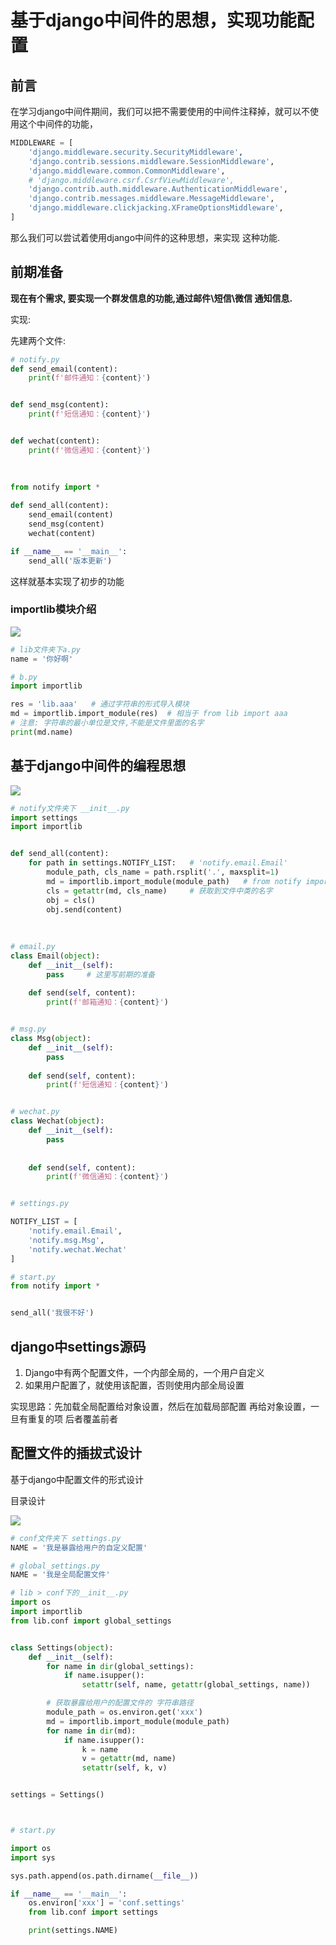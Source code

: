# 基于django中间件的思想，实现功能配置

## 前言

在学习django中间件期间，我们可以把不需要使用的中间件注释掉，就可以不使用这个中间件的功能，

```python
MIDDLEWARE = [
    'django.middleware.security.SecurityMiddleware',
    'django.contrib.sessions.middleware.SessionMiddleware',
    'django.middleware.common.CommonMiddleware',
    # 'django.middleware.csrf.CsrfViewMiddleware',
    'django.contrib.auth.middleware.AuthenticationMiddleware',
    'django.contrib.messages.middleware.MessageMiddleware',
    'django.middleware.clickjacking.XFrameOptionsMiddleware',
]
```

那么我们可以尝试着使用django中间件的这种思想，来实现 这种功能.



## 前期准备

**现在有个需求,  要实现一个群发信息的功能,通过邮件\短信\微信  通知信息.**

实现:

先建两个文件:

```python
# notify.py
def send_email(content):
    print(f'邮件通知：{content}')


def send_msg(content):
    print(f'短信通知：{content}')


def wechat(content):
    print(f'微信通知：{content}')
    
    
    
from notify import *

def send_all(content):
    send_email(content)
    send_msg(content)
    wechat(content)

if __name__ == '__main__':
    send_all('版本更新')
```

这样就基本实现了初步的功能

### importlib模块介绍

![](https://setcreed-1258791144.cos.ap-shanghai.myqcloud.com/picgo-img/20191205171329.png)

```python
# lib文件夹下a.py
name = '你好啊'

# b.py
import importlib  

res = 'lib.aaa'   # 通过字符串的形式导入模块
md = importlib.import_module(res)  # 相当于 from lib import aaa
# 注意: 字符串的最小单位是文件,不能是文件里面的名字
print(md.name)
```

## 基于django中间件的编程思想

![](https://setcreed-1258791144.cos.ap-shanghai.myqcloud.com/picgo-img/20191205182259.png)

```python
# notify文件夹下 __init__.py
import settings
import importlib


def send_all(content):
    for path in settings.NOTIFY_LIST:   # 'notify.email.Email'
        module_path, cls_name = path.rsplit('.', maxsplit=1)
        md = importlib.import_module(module_path)   # from notify import Email
        cls = getattr(md, cls_name)     # 获取到文件中类的名字
        obj = cls()
        obj.send(content)
        
        
        
# email.py
class Email(object):
    def __init__(self):
        pass     # 这里写前期的准备
    
    def send(self, content):
        print(f'邮箱通知：{content}')


# msg.py
class Msg(object):
    def __init__(self):
        pass
    
    def send(self, content):
        print(f'短信通知：{content}')


# wechat.py
class Wechat(object):
    def __init__(self):
        pass
    
    
    def send(self, content):
        print(f'微信通知：{content}')


# settings.py

NOTIFY_LIST = [
    'notify.email.Email',
    'notify.msg.Msg',
    'notify.wechat.Wechat'
]

# start.py
from notify import *


send_all('我很不好')
```



## django中settings源码

1. Django中有两个配置文件，一个内部全局的，一个用户自定义
2. 如果用户配置了，就使用该配置，否则使用内部全局设置

实现思路：先加载全局配置给对象设置，然后在加载局部配置 再给对象设置，一旦有重复的项 后者覆盖前者

## 配置文件的插拔式设计

基于django中配置文件的形式设计

目录设计

![](https://setcreed-1258791144.cos.ap-shanghai.myqcloud.com/picgo-img/20191205215613.png)

```python
# conf文件夹下 settings.py
NAME = '我是暴露给用户的自定义配置'

# global_settings.py
NAME = '我是全局配置文件'

# lib > conf下的__init__.py
import os
import importlib
from lib.conf import global_settings


class Settings(object):
    def __init__(self):
        for name in dir(global_settings):
            if name.isupper():
                setattr(self, name, getattr(global_settings, name))

        # 获取暴露给用户的配置文件的 字符串路径
        module_path = os.environ.get('xxx')
        md = importlib.import_module(module_path)
        for name in dir(md):
            if name.isupper():
                k = name
                v = getattr(md, name)
                setattr(self, k, v)


settings = Settings()



# start.py

import os
import sys

sys.path.append(os.path.dirname(__file__))

if __name__ == '__main__':
    os.environ['xxx'] = 'conf.settings'
    from lib.conf import settings

    print(settings.NAME)
```

